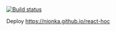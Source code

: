 [![Build status](https://ci.appveyor.com/api/projects/status/k067y9e1epdj9ca6?svg=true)](https://ci.appveyor.com/project/nionka/react-hoc)

Deploy https://nionka.github.io/react-hoc